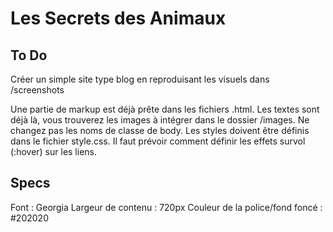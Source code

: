 # Les Secrets des Animaux

## To Do

Créer un simple site type blog en reproduisant les visuels dans /screenshots

Une partie de markup est déjà prête dans les fichiers .html.
Les textes sont déjà là, vous trouverez les images à intégrer dans le dossier /images.
Ne changez pas les noms de classe de body.
Les styles doivent être définis dans le fichier style.css.
Il faut prévoir comment définir les effets survol (:hover) sur les liens.

## Specs

Font : Georgia
Largeur de contenu : 720px
Couleur de la police/fond foncé : #202020